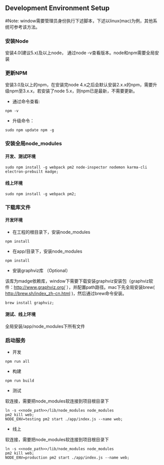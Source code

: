 ## Development Environment Setup

#Note: window需要管理员身份执行下述脚本，下述以linux(mac)为例，其他系统可参考该方法。


### 安装Node
安装4.0(建议5.x)及以上node， 通过node -v查看版本。node和npm需要全局安装


### 更新NPM
安装3.0及以上的npm，在安装完node 4.x之后会默认安装2.x.x的npm，需要升级npm至3.x.x，若安装了node 5.x，则npm已是最新，不需要更新。
- 通过命令查看:

```
npm -v
```

- 升级命令：

```
sudo npm update npm -g
```


### 安装全局node_modules
#### 开发、测试环境

```
sudo npm install -g webpack pm2 node-inspector nodemon karma-cli electron-prebuilt madge;
```

#### 线上环境

```
sudo npm install -g webpack pm2;
```


### 下载库文件
#### 开发环境
- 在工程的根目录下，安装node_modules

```
npm install
```

- 在app/目录下，安装node_modules

```
npm install
```

- 安装graphviz库 （Optional）

该库为madge依赖库，window下需要下载安装graphviz安装包（graphviz软件：http://www.graphviz.org/ ），并配置path路径。mac下先全局安装brew( http://brew.sh/index_zh-cn.html )，然后通过brew命令安装。

```
brew install graphviz;
```

#### 测试、线上环境
全局安装/app/node_modules下所有文件


### 启动服务
- 开发

```
npm run all
```

- 构建

```
npm run build
```

- 测试

软连接，需要把node_modules软连接到项目根目录下

```
ln -s <<node_path>>/lib/node_modules node_modules
pm2 kill web;
NODE_ENV=testing pm2 start ./app/index.js --name web;
```

- 线上

软连接，需要把node_modules软连接到项目根目录下

```
ln -s <<node_path>>/lib/node_modules node_modules
pm2 kill web;
NODE_ENV=production pm2 start ./app/index.js --name web;
```
